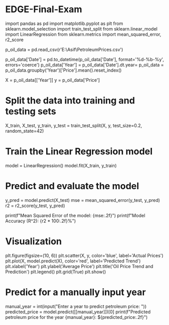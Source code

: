 # EDGE-Final-Exam


import pandas as pd
import matplotlib.pyplot as plt
from sklearn.model_selection import train_test_split
from sklearn.linear_model import LinearRegression
from sklearn.metrics import mean_squared_error, r2_score

p_oil_data = pd.read_csv(r'E:\Asif\PetroleumPrices.csv')


p_oil_data['Date'] = pd.to_datetime(p_oil_data['Date'], format='%d-%b-%y', errors='coerce')
p_oil_data['Year'] = p_oil_data['Date'].dt.year=
p_oil_data = p_oil_data.groupby('Year')['Price'].mean().reset_index() 


X = p_oil_data[['Year']]
y = p_oil_data['Price']

# Split the data into training and testing sets
X_train, X_test, y_train, y_test = train_test_split(X, y, test_size=0.2, random_state=42)

# Train the Linear Regression model
model = LinearRegression()
model.fit(X_train, y_train)

# Predict and evaluate the model
y_pred = model.predict(X_test)
mse = mean_squared_error(y_test, y_pred)
r2 = r2_score(y_test, y_pred)

print(f"Mean Squared Error of the model: {mse:.2f}")
print(f"Model Accuracy (R^2): {r2 * 100:.2f}%")

# Visualization
plt.figure(figsize=(10, 6))
plt.scatter(X, y, color='blue', label='Actual Prices')
plt.plot(X, model.predict(X), color='red', label='Predicted Trend')
plt.xlabel('Year')
plt.ylabel('Average Price')
plt.title('Oil Price Trend and Prediction')
plt.legend()
plt.grid(True)
plt.show()

# Predict for a manually input year
manual_year = int(input("Enter a year to predict petroleum price: "))
predicted_price = model.predict([[manual_year]])[0]
print(f"Predicted petroleum price for the year {manual_year}: ${predicted_price:.2f}")
